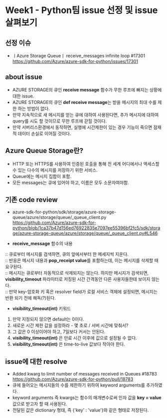 Week1 - Python팀 issue 선정 및 issue 살펴보기
=======
선정 이슈
---------
+ ㅣAzure Storage Queueㅣ receive_messages infinite loop #17301 <https://github.com/Azure/azure-sdk-for-python/issues/17301>

## about issue
+ AZURE STORAGE의 큐인 **receive message** 함수가 무한 루프에 빠지는 상황에 대한 issue.
+ AZURE STORAGE의 큐인 **def receive message**는 받을 메시지의 최대 수를 제한 하는 방법이 없다.
+ 만약 지속적으로 새 메시지를 얻는 큐에 대하여 사용된다면, 추가 메시지에 대하여 query를 시도 할 것이므로 무한 루프에 갇힐 것이다.
+ 만약 서버리스환경에서 동작하면, 실행에 시간제한이 있는 경우 기능이 죽으면 잠재적 데이터 손실로 이어질 것이다.

## Azure Queue Storage란?
+ HTTP 또는 HTTPS를 사용하여 인증된 호출을 통해 전 세계 어디에서나 액세스할 수 있는 다수의 메시지를 저장하기 위한 서비스.
+ Queue에는 메시지 집합이 포함.
+ 모든 messages는 큐에 있어야 하고, 이름은 모두 소문자여야함.

## 기존 code review
+ azure-sdk-for-python/sdk/storage/azure-storage-queue/azure/storage/queue/_queue_client.py 
<https://github.com/Azure/azure-sdk-for-python/blob/1ca37b47d156ed76922835e7097ee55396bf2fc5/sdk/storage/azure-storage-queue/azure/storage/queue/_queue_client.py#L546>

+ **receive_message** 함수의 내용

::  큐로부터 메시지를 검색하면, 큐의 앞에서부터 한 메세지씩 지운다.   
::  반응은 메시지 내용과 **pop_receipt value**를 포함하는데, 이는 메시지를 삭제할 때 요구된다.   
::  메시지는 큐로부터 자동적으로 삭제되지는 않는다. 하지만 메시지가 검색되면, **visibility_timeout** 파라미터로 저징된 시간 간격동안 다른 사용자들한테 보이지 않는다.    
::  만약 key-암호화 키 혹은 resolver field가 로컬 서비스 객체에 설정되면, 메시지는 반환 되기 전에 해독(?)된다.   
- **visibility_timeout(int)** 키워드
    
1. 만약 지정되지 않으면 default는 0이다.   
2. 새로운 시간 제한 값을 설정하라 - 몇 초로 / 서버 시간에 맞춰서?   
3. 그 값은 0 이상이어야 하고, 7일보다 커서는 안된다.   
4. **visibility_timeout(int)** 은 만료 시간 이후에 값으로 설정될 수 없다.   
5. **visibility_timeout(int)** 은 time-to-live 값보다 작아야 한다.  

## issue에 대한 resolve

+ Added kwarg to limit number of messages received in Queues #18783 <https://github.com/Azure/azure-sdk-for-python/pull/18783>
+ 큐에 들어오는 메시지들의 수를 제한하기 위하여 keyword arguments를 추가하였다.
+ keyword arguments 즉 kwargs는 함수의 매개변수로써 인자 값을 **key = value** 값으로 받고자 할 때 사용된다.
+ 전달된 값은 dictionary 형태, 즉 {'key' : 'value'}와 같은 형태로 저장된다.

